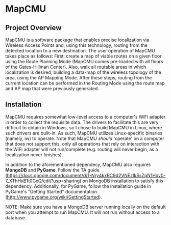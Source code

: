 # MapCMU

Project Overview
----------------
MapCMU is a software package that enables precise localization via Wireless Access Points and, using this technology, routing from the detected location to a new destination. The user operation of MapCMU takes place as follows: First, create a map of viable routes on a given floor using the Route Planning Mode (MapCMU comes pre-loaded with all floors of the Gates-Hillman Center). Also, walk all routable areas in which localization is desired, building a data-map of the wireless topology of the area, using the AP Mapping Mode. After these steps, routing from the current location can be performed in the Routing Mode using the route map and AP map that were previously generated.

Installation
------------
MapCMU requires somewhat low-level access to a computer's WiFi adapter in order to collect the requisite data. The drivers to facilitate this are very difficult to obtain in Windows, so I chose to build MapCMU in Linux, where such drivers are built-in. As such, MapCMU utilizes Linux-specific binaries (namely, iw) to operate. Note that MapCMU *should* 'operate' on a computer that does not support this, only all operations that rely on interaction with the WiFi adapter will not run/complete (e.g. routing will never begin, as a localization never finishes).

In addition to the aforementioned dependecy, MapCMU also requires **MongoDB** and **PyGame**. Follow the TA guide (https://docs.google.com/document/d/1-Nry4kxRC9d2VNEzIkSsZpN1Hov0-7_XThHxB1t0GxQ/edit?usp=sharing) on MongoDB installation to satisfy this dependency. Additionally, for PyGame, follow the installation guide in PyGame's "Getting Started" documentation (http://www.pygame.org/wiki/GettingStarted). 

NOTE: Make sure you have a MongoDB server running locally on the default port when you attempt to run MapCMU. It will not run without access to a database.
